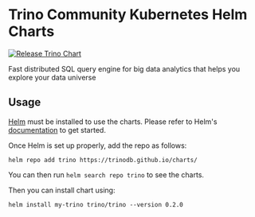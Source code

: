 
Trino Community Kubernetes Helm Charts
===========
[![Release Trino Chart](https://github.com/trinodb/charts/actions/workflows/release.yaml/badge.svg?branch=main)](https://github.com/trinodb/charts/actions/workflows/release.yaml)

Fast distributed SQL query engine for big data analytics that helps you explore your data universe


## Usage

[Helm](https://helm.sh) must be installed to use the charts.
Please refer to Helm's [documentation](https://helm.sh/docs/) to get started.

Once Helm is set up properly, add the repo as follows:

```console
helm repo add trino https://trinodb.github.io/charts/
```

You can then run `helm search repo trino` to see the charts.

Then you can install chart using:

```console
helm install my-trino trino/trino --version 0.2.0
```